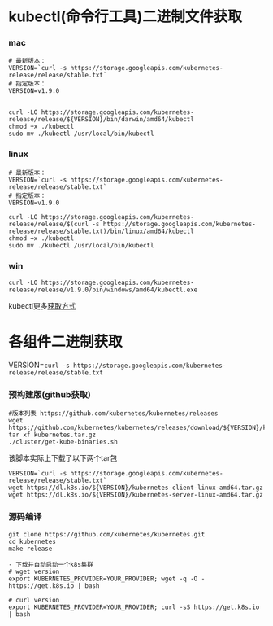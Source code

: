 # kubectl(命令行工具)二进制文件获取

### mac 

```
# 最新版本：
VERSION=`curl -s https://storage.googleapis.com/kubernetes-release/release/stable.txt`
# 指定版本：
VERSION=v1.9.0


curl -LO https://storage.googleapis.com/kubernetes-release/release/${VERSION}/bin/darwin/amd64/kubectl
chmod +x ./kubectl
sudo mv ./kubectl /usr/local/bin/kubectl

```

### linux

```
# 最新版本：
VERSION=`curl -s https://storage.googleapis.com/kubernetes-release/release/stable.txt`
# 指定版本：
VERSION=v1.9.0

curl -LO https://storage.googleapis.com/kubernetes-release/release/$(curl -s https://storage.googleapis.com/kubernetes-release/release/stable.txt)/bin/linux/amd64/kubectl
chmod +x ./kubectl
sudo mv ./kubectl /usr/local/bin/kubectl
```

### win

```
curl -LO https://storage.googleapis.com/kubernetes-release/release/v1.9.0/bin/windows/amd64/kubectl.exe
```

kubectl更多[获取方式](https://kubernetes.io/docs/tasks/tools/install-kubectl/)


# 各组件二进制获取
VERSION=`curl -s https://storage.googleapis.com/kubernetes-release/release/stable.txt`

### 预构建版(github获取)
```
#版本列表 https://github.com/kubernetes/kubernetes/releases
wget https://github.com/kubernetes/kubernetes/releases/download/${VERSION}/kubernetes.tar.gz
tar xf kubernetes.tar.gz
./cluster/get-kube-binaries.sh
```

该脚本实际上下载了以下两个tar包

```
VERSION=`curl -s https://storage.googleapis.com/kubernetes-release/release/stable.txt`
wget https://dl.k8s.io/${VERSION}/kubernetes-client-linux-amd64.tar.gz
wget https://dl.k8s.io/${VERSION}/kubernetes-server-linux-amd64.tar.gz
```

### 源码编译

```
git clone https://github.com/kubernetes/kubernetes.git
cd kubernetes
make release

- 下载并自动启动一个k8s集群 
# wget version
export KUBERNETES_PROVIDER=YOUR_PROVIDER; wget -q -O - https://get.k8s.io | bash

# curl version
export KUBERNETES_PROVIDER=YOUR_PROVIDER; curl -sS https://get.k8s.io | bash
```